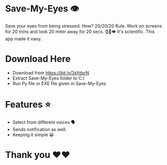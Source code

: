 # Save-My-Eyes 👁️
Save your eyes from being stressed. How? 20/20/20 Rule. 
Work on screens for 20 mins and look 20 miter away for 20 secs. ⌚️🌠👁️
It's scientific. This app made it easy.
# Download Here
* Download from https://bit.ly/3sYdsrN
* Extract Save-My-Eyes folder to C:/
* Run Py file or EXE file given in Save-My-Eyes

# Features ⭐
* Select from different voices 🗣️
* Sends notification as well.
* Keeping it simple 😀

# Thank you ❤️❤️
